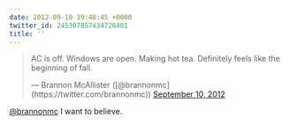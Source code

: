 ```yaml
---
date: 2012-09-10 19:48:45 +0000
twitter_id: 245307857434726401
title: ''
---
```


<blockquote class="twitter-tweet"><p lang="en" dir="ltr">AC is off. Windows are open. Making hot tea. Definitely feels like the beginning of fall.</p>&mdash; Brannon McAllister ([@brannonmc](https://twitter.com/brannonmc)) <a href="https://twitter.com/brannonmc/status/245305154239344640?ref_src=twsrc%5Etfw">September 10, 2012</a></blockquote>
<script async src="https://platform.twitter.com/widgets.js" charset="utf-8"></script>

[@brannonmc](https://twitter.com/brannonmc) I want to believe.
